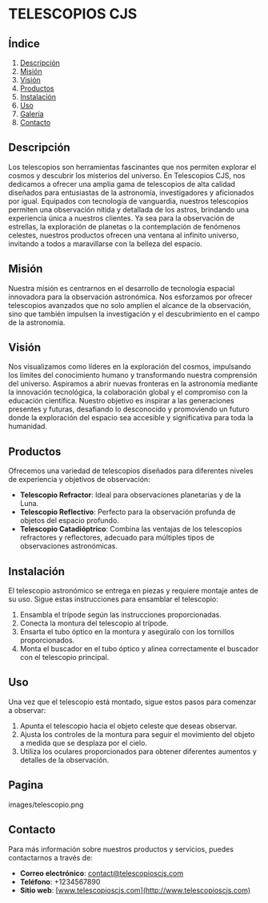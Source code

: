 # TELESCOPIOS CJS

## Índice
1. [Descripción](#descripción)
2. [Misión](#misión)
3. [Visión](#visión)
4. [Productos](#productos)
5. [Instalación](#instalación)
6. [Uso](#uso)
7. [Galería](#galería)
8. [Contacto](#contacto)

## Descripción
Los telescopios son herramientas fascinantes que nos permiten explorar el cosmos y descubrir los misterios del universo. En Telescopios CJS, nos dedicamos a ofrecer una amplia gama de telescopios de alta calidad diseñados para entusiastas de la astronomía, investigadores y aficionados por igual. Equipados con tecnología de vanguardia, nuestros telescopios permiten una observación nítida y detallada de los astros, brindando una experiencia única a nuestros clientes. Ya sea para la observación de estrellas, la exploración de planetas o la contemplación de fenómenos celestes, nuestros productos ofrecen una ventana al infinito universo, invitando a todos a maravillarse con la belleza del espacio.

## Misión
Nuestra misión es centrarnos en el desarrollo de tecnología espacial innovadora para la observación astronómica. Nos esforzamos por ofrecer telescopios avanzados que no solo amplíen el alcance de la observación, sino que también impulsen la investigación y el descubrimiento en el campo de la astronomía.

## Visión
Nos visualizamos como líderes en la exploración del cosmos, impulsando los límites del conocimiento humano y transformando nuestra comprensión del universo. Aspiramos a abrir nuevas fronteras en la astronomía mediante la innovación tecnológica, la colaboración global y el compromiso con la educación científica. Nuestro objetivo es inspirar a las generaciones presentes y futuras, desafiando lo desconocido y promoviendo un futuro donde la exploración del espacio sea accesible y significativa para toda la humanidad.

## Productos
Ofrecemos una variedad de telescopios diseñados para diferentes niveles de experiencia y objetivos de observación:
- **Telescopio Refractor**: Ideal para observaciones planetarias y de la Luna.
- **Telescopio Reflectivo**: Perfecto para la observación profunda de objetos del espacio profundo.
- **Telescopio Catadióptrico**: Combina las ventajas de los telescopios refractores y reflectores, adecuado para múltiples tipos de observaciones astronómicas.

## Instalación
El telescopio astronómico se entrega en piezas y requiere montaje antes de su uso. Sigue estas instrucciones para ensamblar el telescopio:

1. Ensambla el trípode según las instrucciones proporcionadas.
2. Conecta la montura del telescopio al trípode.
3. Ensarta el tubo óptico en la montura y asegúralo con los tornillos proporcionados.
4. Monta el buscador en el tubo óptico y alinea correctamente el buscador con el telescopio principal.

## Uso
Una vez que el telescopio está montado, sigue estos pasos para comenzar a observar:

1. Apunta el telescopio hacia el objeto celeste que deseas observar.
2. Ajusta los controles de la montura para seguir el movimiento del objeto a medida que se desplaza por el cielo.
3. Utiliza los oculares proporcionados para obtener diferentes aumentos y detalles de la observación.

## Pagina
images/telescopio.png
## Contacto
Para más información sobre nuestros productos y servicios, puedes contactarnos a través de:
- **Correo electrónico**: contact@telescopioscjs.com
- **Teléfono**: +1234567890
- **Sitio web**: [www.telescopioscjs.com](http://www.telescopioscjs.com)
